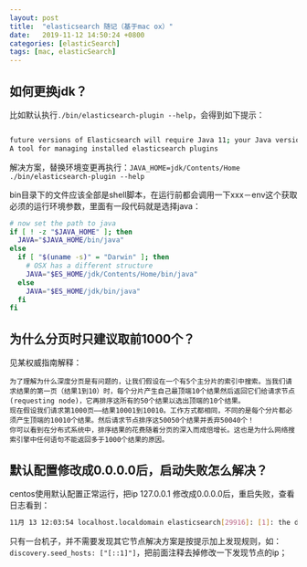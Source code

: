 ```yaml
---
layout: post
title:  "elasticsearch 随记（基于mac ox）"
date:   2019-11-12 14:50:24 +0800
categories: [elasticSearch]
tags: [mac, elasticSearch]
---
```




## 如何更换jdk？ 

比如默认执行`./bin/elasticsearch-plugin --help`，会得到如下提示：  
```bash

future versions of Elasticsearch will require Java 11; your Java version from [/Library/Java/JavaVirtualMachines/jdk1.8.0_161.jdk/Contents/Home/jre] does not meet this requirement
A tool for managing installed elasticsearch plugins
```   
解决方案，替换环境变更再执行：`JAVA_HOME=jdk/Contents/Home ./bin/elasticsearch-plugin --help`   

bin目录下的文件应该全部是shell脚本，在运行前都会调用一下xxx－env这个获取必须的运行环境参数，里面有一段代码就是选择java：  
```bash
# now set the path to java
if [ ! -z "$JAVA_HOME" ]; then
  JAVA="$JAVA_HOME/bin/java"
else
  if [ "$(uname -s)" = "Darwin" ]; then
    # OSX has a different structure
    JAVA="$ES_HOME/jdk/Contents/Home/bin/java"
  else
    JAVA="$ES_HOME/jdk/bin/java"
  fi
fi

```   

## 为什么分页时只建议取前1000个？   

见某权威指南解释：   
```
为了理解为什么深度分页是有问题的，让我们假设在一个有5个主分片的索引中搜索。当我们请求结果的第一页（结果1到10）时，每个分片产生自己最顶端10个结果然后返回它们给请求节点(requesting node)，它再排序这所有的50个结果以选出顶端的10个结果。
现在假设我们请求第1000页——结果10001到10010。工作方式都相同，不同的是每个分片都必须产生顶端的10010个结果。然后请求节点排序这50050个结果并丢弃50040个！
你可以看到在分布式系统中，排序结果的花费随着分页的深入而成倍增长。这也是为什么网络搜索引擎中任何语句不能返回多于1000个结果的原因。
```

## 默认配置修改成0.0.0.0后，启动失败怎么解决？  

centos使用默认配置正常运行，把ip 127.0.0.1 修改成0.0.0.0后，重启失败，查看日志看到：  

```bash
11月 13 12:03:54 localhost.localdomain elasticsearch[29916]: [1]: the default discovery settings are unsuitable for production use; at least one of [discovery.seed_hosts, discovery.seed_providers, cluster.initial_master_nodes] must be configured

```   
只有一台机子，并不需要发现其它节点解决方案是按提示加上发现规则，如：  `discovery.seed_hosts: ["[::1]"]`，把前面注释去掉修改一下发现节点的ip；  
 

